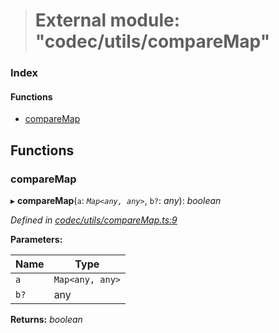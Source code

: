 > # External module: "codec/utils/compareMap"

### Index

#### Functions

* [compareMap](_codec_utils_comparemap_.md#comparemap)

## Functions

###  compareMap

▸ **compareMap**(`a`: *`Map<any, any>`*, `b?`: *any*): *boolean*

*Defined in [codec/utils/compareMap.ts:9](https://github.com/polkadot-js/api/blob/c47ed58/packages/types/src/codec/utils/compareMap.ts#L9)*

**Parameters:**

Name | Type |
------ | ------ |
`a` | `Map<any, any>` |
`b?` | any |

**Returns:** *boolean*